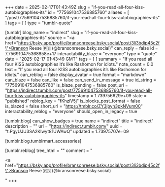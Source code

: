 +++
date = 2025-02-17T01:43:49Z
slug = "if-you-read-all-four-kiss-autobiographies-its"
id = "775691047536885760"
aliases = [ "/post/775691047536885760/if-you-read-all-four-kiss-autobiographies-its" ]
tags = [ ]
type = "tumblr-quote"

[tumblr]
blog_name = "indirect"
slug = "if-you-read-all-four-kiss-autobiographies-its"
source = "<a href=\"https://bsky.app/profile/bransonreese.bsky.social/post/3li3bdip45c2f\">Branson Reese 🇵🇸 (@bransonreese.bsky.social)</a>"
can_reply = false
id = 7.756910475368858e+17
interactability_blaze = "everyone"
type = "quote"
date = "2025-02-17 01:43:49 GMT"
tags = [ ]
summary = "If you read all four KISS autobiographies it’s like Rashomon for idiots."
note_count = 0.0
text = "If you read all four KISS autobiographies it&rsquo;s like Rashomon for idiots."
can_reblog = false
display_avatar = true
format = "markdown"
can_blaze = false
can_like = false
can_send_in_message = true
id_string = "775691047536885760"
is_blaze_pending = false
post_url = "https://indirect.tumblr.com/post/775691047536885760/if-you-read-all-four-kiss-autobiographies-its"
timestamp = 1.739756629e+09
state = "published"
reblog_key = "fKhziV5j"
is_blocks_post_format = false
is_blazed = false
short_url = "https://tmblr.co/ZY3jbyh3pkNVum00"
interactability_reblog = "everyone"
should_open_in_legacy = true

[tumblr.blog]
can_show_badges = true
name = "indirect"
title = "indirect"
description = ""
url = "https://indirect.tumblr.com/"
uuid = "t:PgyUJU3SA2Klwyt81UWAwQ"
updated = 1.73975707e+09

[tumblr.blog.tumblrmart_accessories]

[tumblr.reblog]
tree_html = ""
comment = "<p><a href=\"https://bsky.app/profile/bransonreese.bsky.social/post/3li3bdip45c2f\">Branson Reese 🇵🇸 (@bransonreese.bsky.social)</a></p>"
+++
